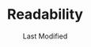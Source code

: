 ---
parent:: [[ER2OWS-10-MOC_Willemstad]]
title: 'Readability'
date: Last Modified 
permalink: /typ/read/
eleventyNavigation:
  key: Intro
  order: 310
  parent: Home
  title: 'Readability'
---